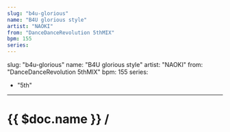 ```yaml
---
slug: "b4u-glorious"
name: "B4U glorious style"
artist: "NAOKI"
from: "DanceDanceRevolution 5thMIX"
bpm: 155
series:
---
```

slug: "b4u-glorious"
name: "B4U glorious style"
artist: "NAOKI"
from: "DanceDanceRevolution 5thMIX"
bpm: 155
series:
  - "5th"
---

# {{ $doc.name }} /